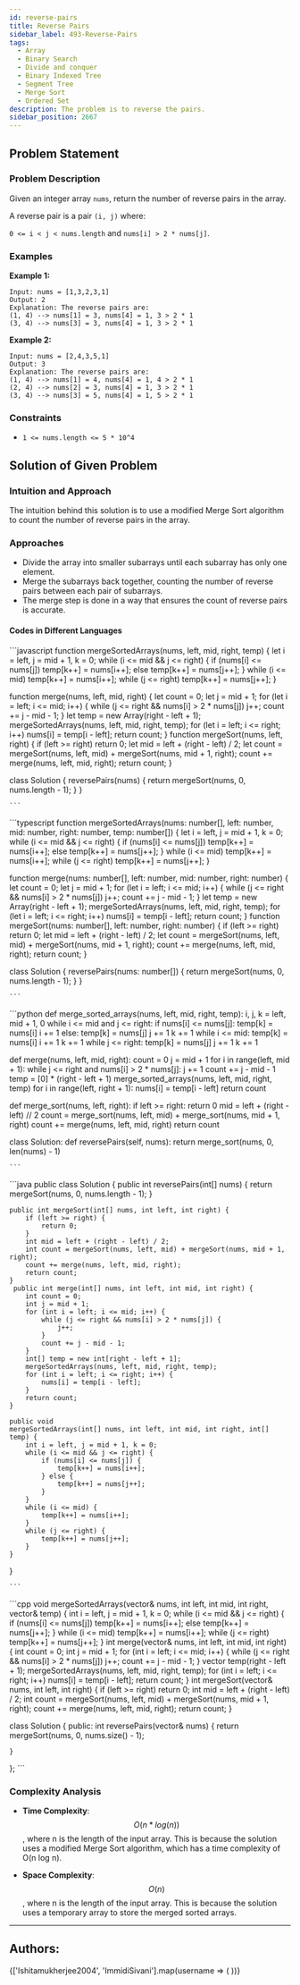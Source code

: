 ```yaml
---
id: reverse-pairs
title: Reverse Pairs
sidebar_label: 493-Reverse-Pairs
tags:
  - Array
  - Binary Search
  - Divide and conquer
  - Binary Indexed Tree
  - Segment Tree
  - Merge Sort
  - Ordered Set
description: The problem is to reverse the pairs.
sidebar_position: 2667
---
```


## Problem Statement 

### Problem Description

Given an integer array `nums`, return the number of reverse pairs in the array.

A reverse pair is a pair `(i, j)` where:

`0 <= i < j < nums.length` and
`nums[i] > 2 * nums[j]`.

### Examples

**Example 1:**

```
Input: nums = [1,3,2,3,1]
Output: 2
Explanation: The reverse pairs are:
(1, 4) --> nums[1] = 3, nums[4] = 1, 3 > 2 * 1
(3, 4) --> nums[3] = 3, nums[4] = 1, 3 > 2 * 1
```

**Example 2:**

```
Input: nums = [2,4,3,5,1]
Output: 3
Explanation: The reverse pairs are:
(1, 4) --> nums[1] = 4, nums[4] = 1, 4 > 2 * 1
(2, 4) --> nums[2] = 3, nums[4] = 1, 3 > 2 * 1
(3, 4) --> nums[3] = 5, nums[4] = 1, 5 > 2 * 1
```

### Constraints

- `1 <= nums.length <= 5 * 10^4`

## Solution of Given Problem

### Intuition and Approach

The intuition behind this solution is to use a modified Merge Sort algorithm to count the number of reverse pairs in the array.


### Approaches

- Divide the array into smaller subarrays until each subarray has only one element.
- Merge the subarrays back together, counting the number of reverse pairs between each pair of subarrays.
- The merge step is done in a way that ensures the count of reverse pairs is accurate.


#### Codes in Different Languages

<Tabs>
  <TabItem value="JavaScript" label="JavaScript" default>
  <SolutionAuthor name="@Ishitamukherjee2004"/>
   ```javascript
    function mergeSortedArrays(nums, left, mid, right, temp) {
  let i = left, j = mid + 1, k = 0;
  while (i <= mid && j <= right) {
    if (nums[i] <= nums[j]) temp[k++] = nums[i++];
    else temp[k++] = nums[j++];
  }
  while (i <= mid) temp[k++] = nums[i++];
  while (j <= right) temp[k++] = nums[j++];
}

function merge(nums, left, mid, right) {
  let count = 0;
  let j = mid + 1;
  for (let i = left; i <= mid; i++) {
    while (j <= right && nums[i] > 2 * nums[j]) j++;
    count += j - mid - 1;
  }
  let temp = new Array(right - left + 1);
  mergeSortedArrays(nums, left, mid, right, temp);
  for (let i = left; i <= right; i++) nums[i] = temp[i - left];
  return count;
}
function mergeSort(nums, left, right) {
  if (left >= right) return 0;
  let mid = left + (right - left) / 2;
  let count = mergeSort(nums, left, mid) + mergeSort(nums, mid + 1, right);
  count += merge(nums, left, mid, right);
  return count;
}

class Solution {
  reversePairs(nums) {
    return mergeSort(nums, 0, nums.length - 1);
  }
}


    ```

  </TabItem>
  <TabItem value="TypeScript" label="TypeScript">
  <SolutionAuthor name="@Ishitamukherjee2004"/> 
   ```typescript
    function mergeSortedArrays(nums: number[], left: number, mid: number, right: number, temp: number[]) {
  let i = left, j = mid + 1, k = 0;
  while (i <= mid && j <= right) {
    if (nums[i] <= nums[j]) temp[k++] = nums[i++];
    else temp[k++] = nums[j++];
  }
  while (i <= mid) temp[k++] = nums[i++];
  while (j <= right) temp[k++] = nums[j++];
}

function merge(nums: number[], left: number, mid: number, right: number) {
  let count = 0;
  let j = mid + 1;
  for (let i = left; i <= mid; i++) {
    while (j <= right && nums[i] > 2 * nums[j]) j++;
    count += j - mid - 1;
  }
  let temp = new Array(right - left + 1);
  mergeSortedArrays(nums, left, mid, right, temp);
  for (let i = left; i <= right; i++) nums[i] = temp[i - left];
  return count;
}
function mergeSort(nums: number[], left: number, right: number) {
  if (left >= right) return 0;
  let mid = left + (right - left) / 2;
  let count = mergeSort(nums, left, mid) + mergeSort(nums, mid + 1, right);
  count += merge(nums, left, mid, right);
  return count;
}

class Solution {
  reversePairs(nums: number[]) {
    return mergeSort(nums, 0, nums.length - 1);
  }
}

    ```

  </TabItem>
  <TabItem value="Python" label="Python"> 
  <SolutionAuthor name="@Ishitamukherjee2004"/>
   ```python
    def merge_sorted_arrays(nums, left, mid, right, temp):
    i, j, k = left, mid + 1, 0
    while i <= mid and j <= right:
        if nums[i] <= nums[j]:
            temp[k] = nums[i]
            i += 1
        else:
            temp[k] = nums[j]
            j += 1
        k += 1
    while i <= mid:
        temp[k] = nums[i]
        i += 1
        k += 1
    while j <= right:
        temp[k] = nums[j]
        j += 1
        k += 1

def merge(nums, left, mid, right):
    count = 0
    j = mid + 1
    for i in range(left, mid + 1):
        while j <= right and nums[i] > 2 * nums[j]:
            j += 1
        count += j - mid - 1
    temp = [0] * (right - left + 1)
    merge_sorted_arrays(nums, left, mid, right, temp)
    for i in range(left, right + 1):
        nums[i] = temp[i - left]
    return count

def merge_sort(nums, left, right):
    if left >= right:
        return 0
    mid = left + (right - left) // 2
    count = merge_sort(nums, left, mid) + merge_sort(nums, mid + 1, right)
    count += merge(nums, left, mid, right)
    return count

class Solution:
    def reversePairs(self, nums):
        return merge_sort(nums, 0, len(nums) - 1)

    ```

  </TabItem>
  <TabItem value="Java" label="Java">
  <SolutionAuthor name="@Ishitamukherjee2004"/>
   ```java
    public class Solution {
    public int reversePairs(int[] nums) {
        return mergeSort(nums, 0, nums.length - 1);
    }

    public int mergeSort(int[] nums, int left, int right) {
        if (left >= right) {
            return 0;
        }
        int mid = left + (right - left) / 2;
        int count = mergeSort(nums, left, mid) + mergeSort(nums, mid + 1, right);
        count += merge(nums, left, mid, right);
        return count;
    }
     public int merge(int[] nums, int left, int mid, int right) {
        int count = 0;
        int j = mid + 1;
        for (int i = left; i <= mid; i++) {
            while (j <= right && nums[i] > 2 * nums[j]) {
                j++;
            }
            count += j - mid - 1;
        }
        int[] temp = new int[right - left + 1];
        mergeSortedArrays(nums, left, mid, right, temp);
        for (int i = left; i <= right; i++) {
            nums[i] = temp[i - left];
        }
        return count;
    }

    public void
    mergeSortedArrays(int[] nums, int left, int mid, int right, int[] temp) {
        int i = left, j = mid + 1, k = 0;
        while (i <= mid && j <= right) {
            if (nums[i] <= nums[j]) {
                temp[k++] = nums[i++];
            } else {
                temp[k++] = nums[j++];
            }
        }
        while (i <= mid) {
            temp[k++] = nums[i++];
        }
        while (j <= right) {
            temp[k++] = nums[j++];
        }
    }
}

    ```
  </TabItem>
  <TabItem value="cpp" label="C++">
  <SolutionAuthor name="@Ishitamukherjee2004"/>
   ```cpp
    void mergeSortedArrays(vector<int>& nums, int left, int mid, int right, vector<int>& temp) {
    int i = left, j = mid + 1, k = 0;
    while (i <= mid && j <= right) {
        if (nums[i] <= nums[j]) temp[k++] = nums[i++];
        else temp[k++] = nums[j++];
    }
    while (i <= mid) temp[k++] = nums[i++];
    while (j <= right) temp[k++] = nums[j++];
}
int merge(vector<int>& nums, int left, int mid, int right) {
    int count = 0;
    int j = mid + 1;
    for (int i = left; i <= mid; i++) {
        while (j <= right && nums[i] > 2 * nums[j]) j++;
        count += j - mid - 1;
    }
    vector<int> temp(right - left + 1);
    mergeSortedArrays(nums, left, mid, right, temp);
    for (int i = left; i <= right; i++) nums[i] = temp[i - left];
    return count;
}
int mergeSort(vector<int>& nums, int left, int right) {
    if (left >= right) return 0;
    int mid = left + (right - left) / 2;
    int count = mergeSort(nums, left, mid) + mergeSort(nums, mid + 1, right);
    count += merge(nums, left, mid, right);
    return count;
}


class Solution {
public:
    int reversePairs(vector<int>& nums) {
       return mergeSort(nums, 0, nums.size() - 1);


    }
};
    ```
  </TabItem>  
</Tabs>

### Complexity Analysis

- **Time Complexity**: $$O(n*log(n))$$, where n is the length of the input array. This is because the solution uses a modified Merge Sort algorithm, which has a time complexity of O(n log n).


- **Space Complexity**: $$O(n)$$, where n is the length of the input array. This is because the solution uses a temporary array to store the merged sorted arrays.



---

<h2>Authors:</h2>

<div style={{display: 'flex', flexWrap: 'wrap', justifyContent: 'space-between', gap: '10px'}}>
{['Ishitamukherjee2004', 'ImmidiSivani'].map(username => (
 <Author key={username} username={username} />
))}
</div>
